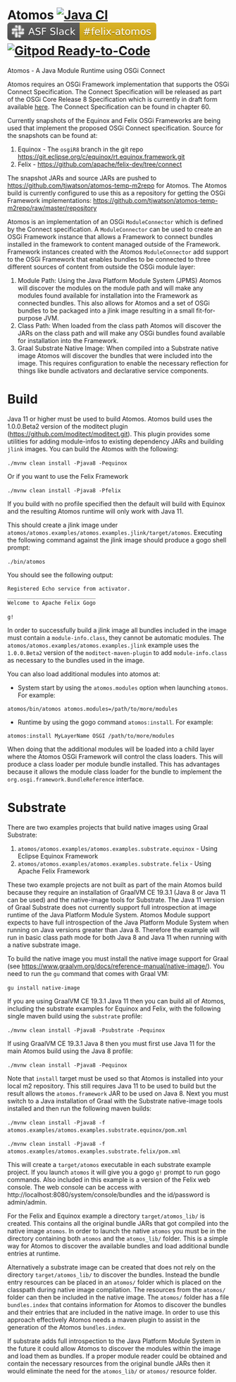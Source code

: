 # Atomos [![Java CI](https://github.com/apache/felix-atomos/workflows/Java%20CI/badge.svg)](https://github.com/apache/felix-atomos/actions?query=workflow%3A%22Java%20CI%22) [![Felix Atomos Chat](https://github.com/apache/felix-atomos/blob/master/.github/asf-slack-felix-atomos-yellow.svg)](https://join.slack.com/share/IV58N2A1L/2uiZ00qrH7wuBi1Dpgdv263g/enQtOTkxMjk0MDc4MDU0LWU3M2ZiYTczZGY5ZTNhZjI5M2NhMzNjYTdmN2VlMzg0NTU3NzEyOGI0MWJmYzU1YjI1ZjNhMTMzMzg4Y2RmNDk) [![Gitpod Ready-to-Code](https://img.shields.io/badge/Gitpod-Ready--to--Code-blue?logo=gitpod)](https://gitpod.io/#https://github.com/apache/felix-atomos)

Atomos - A Java Module Runtime using OSGi Connect

Atomos requires an OSGi Framework implementation that supports the OSGi Connect Specification. The Connect Specification will be released as part of the OSGi Core Release 8 Specification which is currently in draft form available [here](https://osgi.org/download/osgi.core-8.0.0-early-draft-2020-03.pdf). The Connect Specification can be found in chapter 60.

Currently snapshots of the Equinox and Felix OSGi Frameworks are being used that implement the proposed OSGi Connect specification. Source for the snapshots can be found at:
1. Equinox - The `osgiR8` branch in the git repo https://git.eclipse.org/c/equinox/rt.equinox.framework.git
1. Felix - https://github.com/apache/felix-dev/tree/connect

The snapshot JARs and source JARs are pushed to https://github.com/tjwatson/atomos-temp-m2repo for Atomos. The Atomos build is currently configured to use this as a repository for getting the OSGi Framework implementations: https://github.com/tjwatson/atomos-temp-m2repo/raw/master/repository

Atomos is an implementation of an OSGi `ModuleConnector` which is defined by the Connect specification. A `ModuleConnector` can be used to create an OSGi Framework instance that allows a Framework to connect bundles installed in the framework to content managed outside of the Framework. Framework instances created with the Atomos `ModuleConnector` add support to the OSGi Framework that enables bundles to be connected to three different sources of content from outside the OSGi module layer:

1. Module Path:  Using the Java Platform Module System (JPMS) Atomos will discover the modules on the module path and will make any modules found available for installation into the Framework as connected bundles.  This also allows for Atomos and a set of OSGi bundles to be packaged into a jlink image resulting in a small fit-for-purpose JVM.
1. Class Path:  When loaded from the class path Atomos will discover the JARs on the class path and will make any OSGi bundles found available for installation into the Framework.
1. Graal Substrate Native Image:  When compiled into a Substrate native image Atomos will discover the bundles that were included into the image.  This requires configuration to enable the necessary reflection for things like bundle activators and declarative service components.


# Build

Java 11 or higher must be used to build Atomos.  Atomos build uses the 1.0.0.Beta2 version of the moditect plugin (https://github.com/moditect/moditect.git). This plugin provides some utilities for adding module-infos to existing dependency JARs and building `jlink` images.  You can build the Atomos with the following:

`./mvnw clean install -Pjava8 -Pequinox`

Or if you want to use the Felix Framework

`./mvnw clean install -Pjava8 -Pfelix`

If you build with no profile specified then the default will build with Equinox and the resulting Atomos runtime will only work with Java 11.

This should create a jlink image under `atomos/atomos.examples/atomos.examples.jlink/target/atomos`. Executing the following command against the jlink image should produce a gogo shell prompt:

`./bin/atomos`

You should see the following output:

```
Registered Echo service from activator.
____________________________
Welcome to Apache Felix Gogo

g!
```

In order to successfully build a jlink image all bundles included in the image must contain a `module-info.class`, they cannot be automatic modules. The `atomos/atomos.examples/atomos.examples.jlink` example uses the `1.0.0.Beta2` version of the `moditect-maven-plugin` to add `module-info.class` as necessary to the bundles used in the image.

You can also load additional modules into atomos at:

 - System start
by using the `atomos.modules` option when launching `atomos`. For example:

```
atomos/bin/atomos atomos.modules=/path/to/more/modules
```

 - Runtime
by using the gogo command `atomos:install`. For example:

```
atomos:install MyLayerName OSGI /path/to/more/modules
```

When doing that the additional modules will be loaded into a child layer where the Atomos OSGi Framework will control the class loaders.  This will produce a class loader per module bundle installed.  This has advantages because it allows the module class loader for the bundle to implement the `org.osgi.framework.BundleReference` interface.

# Substrate

There are two examples projects that build native images using Graal Substrate:
1. `atomos/atomos.examples/atomos.examples.substrate.equinox` - Using Eclipse Equinox Framework
1. `atomos/atomos.examples/atomos.examples.substrate.felix` - Using Apache Felix Framework

These two example projects are not built as part of the main Atomos build because they require an installation of GraalVM CE 19.3.1 (Java 8 or Java 11 can be used) and the native-image tools for Substrate. The Java 11 version of Graal Substrate does not currently support full introspection at image runtime of the Java Platform Module System. Atomos Module support expects to have full introspection of the Java Platform Module System when running on Java versions greater than Java 8. Therefore the example will run in basic class path mode for both Java 8 and Java 11 when running with a native substrate image.

To build the native image you must install the native image support for Graal (see https://www.graalvm.org/docs/reference-manual/native-image/).  You need to run the `gu` command that comes with Graal VM:

`gu install native-image`

If you are using GraalVM CE 19.3.1 Java 11 then you can build all of Atomos, including the substrate examples for Equinox and Felix, with the following single maven build using the `substrate` profile:

`./mvnw clean install -Pjava8 -Psubstrate -Pequinox`

If using GraalVM CE 19.3.1 Java 8 then you must first use Java 11 for the main Atomos build using the Java 8 profile:

`./mvnw clean install -Pjava8 -Pequinox`

Note that `install` target must be used so that Atomos is installed into your local m2 repository. This still requires Java 11 to be used to build but the result allows the `atomos.framework` JAR to be used on Java 8. Next you must switch to a Java installation of Graal with the Substrate native-image tools installed and then run the following maven builds:

`./mvnw clean install -Pjava8 -f atomos.examples/atomos.examples.substrate.equinox/pom.xml`

`./mvnw clean install -Pjava8 -f atomos.examples/atomos.examples.substrate.felix/pom.xml`

This will create a `target/atomos` executable in each substrate example project. If you launch `atomos` it will give you a gogo `g!` prompt to run gogo commands.  Also included in this example is a version of the Felix web console.  The web console can be access with http://localhost:8080/system/console/bundles and the id/password is admin/admin.

For the Felix and Equinox example a directory `target/atomos_lib/` is created.  This contains all the original bundle JARs that got compiled into the native image `atomos`.  In order to launch the native `atomos` you must be in the directory containing both `atomos` and the `atomos_lib/` folder.  This is a simple way for Atomos to discover the available bundles and load additional bundle entries at runtime.

Alternatively a substrate image can be created that does not rely on the directory `target/atomos_lib/` to discover the bundles.  Instead the bundle entry resources can be placed in an `atomos/` folder which is placed on the classpath during native image compilation. The resources from the `atomos/` folder can then be included in the native image.  The `atomos/` folder has a file `bundles.index` that contains information for Atomos to discover the bundles and their entries that are included in the native image. In order to use this approach effectively Atomos needs a maven plugin to assist in the generation of the Atomos `bundles.index`.

If substrate adds full introspection to the Java Platform Module System in the future it could allow Atomos to discover the modules within the image and load them as bundles.  If a proper module reader could be obtained and contain the necessary resources from the original bundle JARs then it would eliminate the need for the `atomos_lib/` or `atomos/` resource folder.
